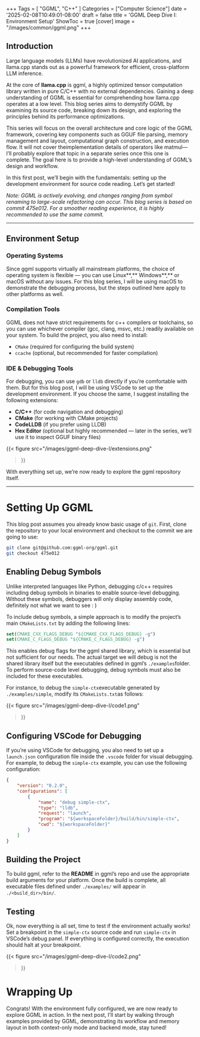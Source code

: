 +++
Tags = [ "GGML", "C++" ]
Categories = ["Computer Science"]
date = '2025-02-08T10:49:01-08:00'
draft = false
title = 'GGML Deep Dive I: Environment Setup'
ShowToc = true
[cover]
image = "/images/common/ggml.png"
+++

<!-- {{< figure
  src="/images/common/ggml.png"
>}} -->

## Introduction

Large language models (LLMs) have revolutionized AI applications, and llama.cpp stands out as a powerful framework for efficient, cross-platform LLM inference.

At the core of **llama.cpp** is ggml, a highly optimized tensor computation library written in pure C/C++ with no external dependencies. Gaining a deep understanding of GGML is essential for comprehending how llama.cpp operates at a low level. This blog series aims to demystify GGML by examining its source code, breaking down its design, and exploring the principles behind its performance optimizations.

This series will focus on the overall architecture and core logic of the GGML framework, covering key components such as GGUF file parsing, memory management and layout, computational graph construction, and execution flow. It will not cover theimplementation details of operators like matmul— I’ll probably explore that topic in a separate series once this one is complete. The goal here is to provide a high-level understanding of GGML’s design and workflow.

In this first post, we’ll begin with the fundamentals: setting up the development environment for source code reading. Let’s get started!

*Note: GGML is actively evolving, and changes ranging from symbol renaming to large-scale refactoring can occur. This blog series is based on commit 475e012. For a smoother reading experience, it is highly recommended to use the same commit.*

---

## Environment Setup

### Operating Systems

Since ggml supports virtually all mainstream platforms, the choice of operating system is flexible — you can use Linux**,** Windows**,** or macOS without any issues. For this blog series, I will be using macOS to demonstrate the debugging process, but the steps outlined here apply to other platforms as well.

### Compilation Tools

GGML does not have strict requirements for c++ compilers or toolchains, so you can use whichever compiler (gcc, clang, msvc, etc.) readily available on your system. To build the project, you also need to install:

- `CMake` (required for configuring the build system)
- `ccache` (optional, but recommended for faster compilation)

### IDE & Debugging Tools

For debugging, you can use `gdb` or `lldb` directly if you’re comfortable with them. But for this blog post, I will be using VSCode to set up the development environment. If you choose the same, I suggest installing the following extensions:

- **C/C++** (for code navigation and debugging)
- **CMake** (for working with CMake projects)
- **CodeLLDB** (if you prefer using LLDB)
- **Hex Editor** (optional but highly recommended — later in the series, we’ll use it to inspect GGUF binary files)

<!-- <img src="./images/extensions.png" alt="Alt text" title="Optional Title" style="width:400px; height:auto;"> -->
{{< figure
  src="/images/ggml-deep-dive-I/extensions.png"
>}}

With everything set up, we’re now ready to explore the ggml repository itself.

---

# Setting Up GGML

This blog post assumes you already know basic usage of `git`. First, clone the repository to your local environment and checkout to the commit we are going to use:

```bash
git clone git@github.com:ggml-org/ggml.git
git checkout 475e012
```

## Enabling Debug Symbols

Unlike interpreted languages like Python, debugging c/c++ requires including debug symbols in binaries to enable source-level debugging. Without these symbols, debuggers will only display assembly code, definitely not what we want to see : )

To include debug symbols, a simple approach is to modify the project’s main `CMakeLists.txt` by adding the following lines:

```cmake
set(CMAKE_CXX_FLAGS_DEBUG "${CMAKE_CXX_FLAGS_DEBUG} -g")
set(CMAKE_C_FLAGS_DEBUG "${CMAKE_C_FLAGS_DEBUG} -g")
```

This enables debug flags for the ggml shared library, which is essential but not sufficient for our needs. The actual target we will debug is not the shared library itself but the executables defined in ggml’s `./examples`folder. To perform source-code level debugging, debug symbols must also be included for these executables.

For instance, to debug the `simple-ctx`executable generated by `./examples/simple`, modify its `CMakeLists.txt`as follows:

<!-- ![img](https://miro.medium.com/v2/resize:fit:1400/1*geMXYLSjWeiq80cpuKI9xg.png) -->
{{< figure
  src="/images/ggml-deep-dive-I/code1.png"
>}}

## Configuring VSCode for Debugging

If you’re using VSCode for debugging, you also need to set up a `launch.json` configuration file inside the `.vscode` folder for visual debugging. For example, to debug the `simple-ctx` example, you can use the following configuration:

```json
{
    "version": "0.2.0",
    "configurations": [
        {
            "name": "debug simple-ctx",
            "type": "lldb",
            "request": "launch",
            "program": "${workspaceFolder}/build/bin/simple-ctx",
            "cwd": "${workspaceFolder}"
        }
    ]
}
```

## Building the Project

To build ggml, refer to the **README** in ggml’s repo and use the appropriate build arguments for your platform. Once the build is complete, all executable files defined under `./examples/` will appear in `./<build_dir>/bin/`.

## Testing

Ok, now everything is all set, time to test if the environment actually works! Set a breakpoint in the `simple-ctx` source code and run `simple-ctx` in VSCode’s debug panel. If everything is configured correctly, the execution should halt at your breakpoint.

<!-- ![img](https://miro.medium.com/v2/resize:fit:1400/1*-llQ9VW85X1kI6gcVNW5IQ.png) -->
{{< figure
  src="/images/ggml-deep-dive-I/code2.png"
>}}

# Wrapping Up

Congrats! With the environment fully configured, we are now ready to explore GGML in action. In the next post, I’ll start by walking through examples provided by GGML, demonstrating its workflow and memory layout in both context-only mode and backend mode, stay tuned!
